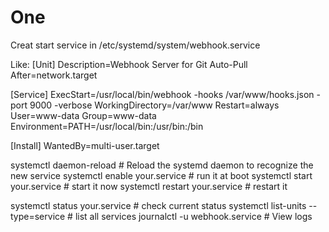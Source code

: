 
# One

Creat start service in /etc/systemd/system/webhook.service

Like:
[Unit]
Description=Webhook Server for Git Auto-Pull
After=network.target

[Service]
ExecStart=/usr/local/bin/webhook -hooks /var/www/hooks.json -port 9000 -verbose
WorkingDirectory=/var/www
Restart=always
User=www-data
Group=www-data
Environment=PATH=/usr/local/bin:/usr/bin:/bin

[Install]
WantedBy=multi-user.target


systemctl daemon-reload                 # Reload the systemd daemon to recognize the new service
systemctl enable your.service           # run it at boot
systemctl start your.service            # start it now
systemctl restart your.service          # restart it

systemctl status your.service           # check current status
systemctl list-units --type=service     # list all services
journalctl -u webhook.service           # View logs




